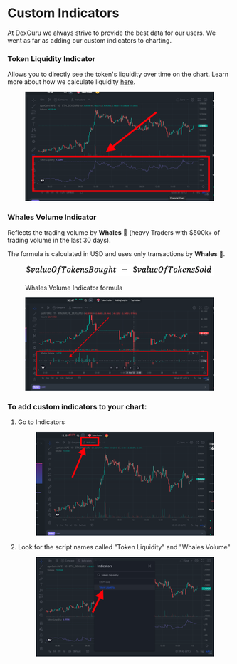 # Custom Indicators

At DexGuru we always strive to provide the best data for our users. We went as far as adding our custom indicators to charting.&#x20;

### **Token Liquidity Indicator**&#x20;

Allows you to directly see the token's liquidity over time on the chart. Learn more about how we calculate liquidity [here](../token-liquidity.md). &#x20;

<figure><img src="../../../.gitbook/assets/Screen Shot 2022-09-12 at 7.03.01 PM (1).png" alt=""><figcaption></figcaption></figure>

### **Whales Volume Indicator**&#x20;

Reflects the trading volume by **Whales** 🐳 (heavy Traders with $500k+ of trading volume in the last 30 days).&#x20;

The formula is calculated in USD and uses only transactions by **Whales** 🐳.

<figure><img src="../../../.gitbook/assets/Screen Shot 2022-11-29 at 11.11.59 AM.png" alt=""><figcaption><p>Whales Volume Indicator formula</p></figcaption></figure>

<figure><img src="../../../.gitbook/assets/Screen Shot 2022-11-23 at 4.42.07 PM.png" alt=""><figcaption></figcaption></figure>

### To add custom indicators to your chart:&#x20;

1.  Go to Indicators&#x20;

    <figure><img src="../../../.gitbook/assets/Screen Shot 2022-09-12 at 7.01.06 PM (1).png" alt=""><figcaption></figcaption></figure>
2.  Look for the script names called "Token Liquidity" and "Whales Volume"

    <figure><img src="../../../.gitbook/assets/Screen Shot 2022-09-12 at 6.59.42 PM.png" alt=""><figcaption></figcaption></figure>

### &#x20;
